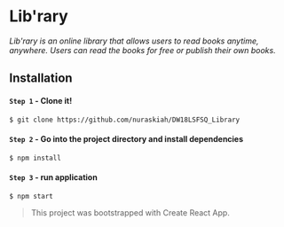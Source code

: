 # Lib'rary
*Lib'rary is an online library that allows users to read books anytime, anywhere. Users can read the books for free or publish their own books.*

## Installation
#### `Step 1` - Clone it!
    $ git clone https://github.com/nuraskiah/DW18LSFSQ_Library
   
#### `Step 2` - Go into the project directory and install dependencies
	$ npm install

#### `Step 3` - run application
	$ npm start
  
> This project was bootstrapped with Create React App.
